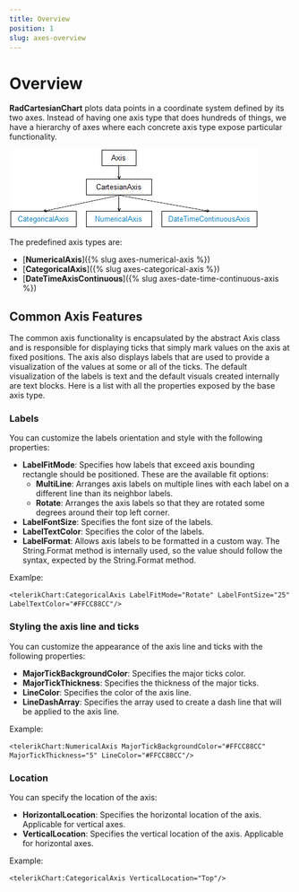 ```yaml
---
title: Overview
position: 1
slug: axes-overview
---
```

# Overview #

**RadCartesianChart** plots data points in a coordinate system defined by its two axes. Instead of having one axis type that does hundreds of things, we have a hierarchy of axes where each concrete axis type expose particular functionality.

![Axes Class Diagram](axes-class-diagram.png)

The predefined axis types are:

- [**NumericalAxis**]({% slug axes-numerical-axis  %})
- [**CategoricalAxis**]({% slug axes-categorical-axis %})
- [**DateTimeAxisContinuous**]({% slug axes-date-time-continuous-axis %})

## Common Axis Features ##


The common axis functionality is encapsulated by the abstract Axis class and is responsible for displaying ticks that simply mark values on the axis at fixed positions. The axis also displays labels that are used to provide a visualization of the values at some or all of the ticks. The default visualization of the labels is text and the default visuals created internally are text blocks. Here is a list with all the properties exposed by the base axis type.
### Labels ###
You can customize the labels orientation and style with the following properties:

- **LabelFitMode**: Specifies how labels that exceed axis bounding rectangle should be positioned. These are the available fit options:
	- **MultiLine**: Arranges axis labels on multiple lines with each label on a different line than its neighbor labels.
	- **Rotate**: Arranges the axis labels so that they are rotated some degrees around their top left corner.
- **LabelFontSize**: Specifies the font size of the labels.
- **LabelTextColor**: Specifies the color of the labels.
- **LabelFormat**: Allows axis labels to be formatted in a custom way. The String.Format method is internally used, so the value should follow the syntax, expected by the String.Format method.

Examlpe:
 
	<telerikChart:CategoricalAxis LabelFitMode="Rotate" LabelFontSize="25" LabelTextColor="#FFCC88CC"/>

### Styling the axis line and ticks  ###
You can customize the appearance of the axis line and ticks with the following properties:

- **MajorTickBackgroundColor**: Specifies the major ticks color.
- **MajorTickThickness**: Specifies the thickness of the major ticks.
- **LineColor**: Specifies the color of the axis line.
- **LineDashArray**: Specifies the array used to create a dash line that will be applied to the axis line.

Example:

	<telerikChart:NumericalAxis MajorTickBackgroundColor="#FFCC88CC" MajorTickThickness="5" LineColor="#FFCC88CC"/>

### Location ###
You can specify the location of the axis:

- **HorizontalLocation**: Specifies the horizontal location of the axis. Applicable for vertical axes. 
- **VerticalLocation**: Specifies the vertical location of the axis. Applicable for horizontal axes.

Example:

	<telerikChart:CategoricalAxis VerticalLocation="Top"/>